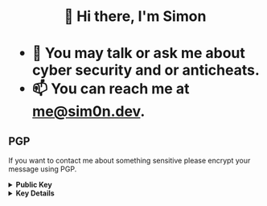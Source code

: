 <h1 align="center">👋 Hi there, I'm Simon<h1>

- 💬 You may talk or ask me about cyber security and or anticheats.
- 📫 You can reach me at **me@sim0n.dev**.

## PGP
If you want to contact me about something sensitive please encrypt your message using PGP.

<details>
  <summary><strong>Public Key</strong></summary>

```
-----BEGIN PGP PUBLIC KEY BLOCK-----

mQINBGH75VkBEADO1MMEiB1DTKa+cI7pJaEvQgJz0mFdHyCjucy8AbDLZ9Ld4T1t
NrbLNyQMd5TI3rnFO1gUzBYW9MG9UdbKVS8Zhvnq7fjl7witbr1ZjQO5fF0mH1kU
TcX0DJAnywRixNqK5ahFm60+5k68xEbLGJu4pjuTDhYRBMKL7tAhHFp0yXc6ea6T
2zwOymqLcy1dDHAcw02DasWzzL3+IJUqgjugmX+mGzYtTtM72lu66ubNkkYJ8G4V
LUWDF/kH501qED36mMPHTSyCVmg32uXA3Y06H3rATjKfnr5MUfUEdsih4mhj+0gO
7DAGMl/lN+kcwPp+Pd92VC9hsv+YknBA7HOenvYA5IIZs4AzKu1agmDdo19i72Y0
6oLS5/9+2Z14Lif86YnPC0M3OAZdOsPGh/m0xM/k88lNkU61tsrAROb/y5hOOfki
thNqfLHOdynSe68k47lUGaT8KIEBh7u20E4K34SPUniqEyXpjMydiV8jVPzQODZe
Fkh2iPrfAy3tyCzBJzHdsBod1I2wOqEz6ddzn6kUBdVqopKZNyZ0vBU44sgNFZRm
wRCkZa6z6B3K3zjGvoEvPdzZpDpkpCVvIRX31o0JNxlE8gMsTm93rFzQxVCm5Xnk
MOQS4yAwHqxLG2hqQX7c41tcYtZaFFJUrSrNO70Q13GgS8bbSx5mVgqY/wARAQAB
tBRTaW1vbiA8bWVAc2ltMG4uZGV2PokCVwQTAQgAQhYhBCdE19nN7cT7E5/WtxBy
C5lAyjqcBQJh++VZAhsjBQkDwjdXBQsJCAcCAyICAQYVCgkICwIEFgIDAQIeBwIX
gAAKCRAQcguZQMo6nOU1D/dAUfWsUboshV70qpf0wLBHS3WoOT9xFx+NGqEg1EpO
qwDOqUkGt+bEpAoO7GFC1TejxkhS5UKsIBX6xPevcO2H4FS0VuDrRr9sNzfk1khi
y1umKjORpZOzLQv36RAHUfhxszZK0CZJuqGCqRy/SNeDvgn5pK9KiG4cRvNWMbwq
BN9sWPId2gpCcuTMeqZGGZ6sLwKRQOVEhkETtHRHB0oOtUCqkw2X6fNVjL083Lke
CIhYZx6ZTqr1k/LsJD0zvDB4bAG1grMiPPOhkTXXcvle5C/Mhy+r9K9Uxj5znd5S
tjEjBdLQVc7APAOMy2mGa6fz/tMnrqyfrzbL9c9sBDpYzhmNCGq5ZQskMgOQzloX
HHjtezcdcta9bs6Px8BVHQpazhvcH6bnTAO5/+2PuNE63RW2CSZaRIHe0qIJKuDS
9XKDzyHE+C8ZeeGkY5pBsHzSzPvKTjqj0BVcPgQyzSAyrfLoojK49nM2osPokSHQ
hcncqyK15eeD89ZWWpaXdHCZVJBvGE9OpHh6yuyIZn+JR3ODIv5Nce6Llp0pnwj9
vHRnWgsBWsc4NLzufxPsMCBv9Ndq01l2KzzvL/xm4bPNa1q3BjHbgG68FE0jl/Dc
QcEncf8ZMnchplNm9WyKFZGuIItih6946CRSUZFnjhU/6peaEK1VQN3rOXSh26s4
uQINBGH75VkBEADn3kJjTiN3juBPeIr6Y91fWXFrdBaiWe1fd+YGtfhBN6m2oPG3
J359EuG4wkcZ2FAsm6RaNH7Fk2z6K9zAVywsKoJ6CIRYc+0GX5eITBCYW9FKr3qp
KI8wjfA5HnCHabkCqkuBC/o6BLdE2V/ALmoaYzHaPCJ6aO1G2jebcjLqhFLtebgu
HS+206zGDK1U++i4LMW1LzIbPUdLLTymsXAD4dRDBypDIscL/bE6Bf+qR+bYLP4d
RR3yXEbtp2OnDIq66LWTFKXH9HdGodr3zUsjqGs0RrA7Sw39dL6CYg1syjpPGYcW
4bbPhIwl9cqMFU7HKWXFQk5ynNcbynkwpa8EvGuIj3yOIdb0mbQgov/bKlw9WcX9
fxx69XN7QPLcjhMOZXbmbcTBTCWuG++5IJYItw4IFID31cKvTRAnWkZGWPInrUFH
DRaFg3FkZRyCYAvoUcLlk3RBpbUe0seWnlaF2YgFs5IReROgka6nzZdbYuLihW2P
a2+CpIl4DcXE+b+Mco1sRVnnZaAle4Hx/hA+sDZuAO55dG1V47Q5Bl8c3cig3BtC
IEnLHVjCtmd0zpAkhXC91kmhtknbCqB2Tr02bFXI8OfpFKz2UmsRaBa649PQYnE1
OZeNvay84aQQyZiO/987WOoMx9G3HCnOh1Pv2Kk6WjYztqgBwETsEvBjtQARAQAB
iQI8BBgBCAAmFiEEJ0TX2c3txPsTn9a3EHILmUDKOpwFAmH75VkCGwwFCQPCN1cA
CgkQEHILmUDKOpzmSA//QPpsVe36wPpZ4C6t7cwSabEDEnsSdWpdselOuQ/J+ZPy
QRlB0F7INRuLaR9YB2PlTVy9IyNcN73usfEdhyhGM9NzcQGMtoZ5vooMYWYRe2/g
JMky/mCc8GnFb1WmyqW8feY9vinjR8rsIpuplxAKjhxMLMBIJaKYG+rKP1R5l/dw
uHy4Q4i9od8ZMMObN5T5HtuDshRKf85V5GXOniIi9XAhUBj6L7JDfcWKu9yC8tnW
Ck5Gixw6yVBqhQLYgws/ZR3TZSr3Ralz/+hTFlGCni8PmjbnqUy0Lo2uYjnFzyPQ
Zde9rJ70g3/iPTKTzMHRoyjM1Ewtj0jOgWiX6gzpvNEgTQiUk3+9w2ZKeNFp4wEn
w1Oi826/QWTrA0RlRCXPKlIzNjSuvD8a/hwsJ527CMKylyqhMPy64vQhOTohOBIy
tghBlStU2nI9u8akkGrUNPQd7rYJerpWwC6IrrXyGuxC3pMpqEvnZa7CKnyU1U42
o41MiDPKJRvAhvmfkdhbXL4Y8tZjhxaMnat0E2lkbfldojqrHP4+iLswtxvdo3r0
D2hgS2Ne38EpV1AcKQHFI3UfkIMimnrVBDE/fAgoEcxvDU9atCku3qeVZCJq7abg
3KIxyJrb01CgdmmUsDPBIkboM+StPfg02R5tm0UUmnKhx6wYS7uuZY4TxEj65IQ=
=SjIM
-----END PGP PUBLIC KEY BLOCK-----
```
</details>
  
<details>
  <summary><strong>Key Details</strong></summary>
  
**User ID:** sim0n

**Expiry:** 2024-02-03

**Fingerprint:** 2744 D7D9 CDED C4FB 139F  D6B7 1072 0B99 40CA 3A9C
  
**Security:** This key was generated on a FIPS 140-2 level 4 validated card.
</details>
